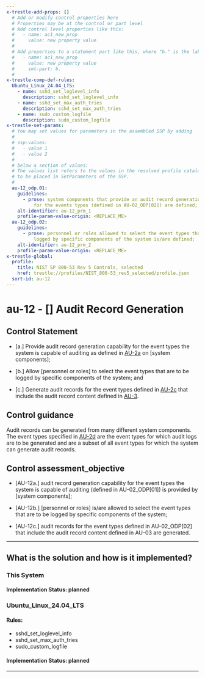 ```yaml
---
x-trestle-add-props: []
  # Add or modify control properties here
  # Properties may be at the control or part level
  # Add control level properties like this:
  #   - name: ac1_new_prop
  #     value: new property value
  #
  # Add properties to a statement part like this, where "b." is the label of the target statement part
  #   - name: ac1_new_prop
  #     value: new property value
  #     smt-part: b.
  #
x-trestle-comp-def-rules:
  Ubuntu_Linux_24.04_LTS:
    - name: sshd_set_loglevel_info
      description: sshd_set_loglevel_info
    - name: sshd_set_max_auth_tries
      description: sshd_set_max_auth_tries
    - name: sudo_custom_logfile
      description: sudo_custom_logfile
x-trestle-set-params:
  # You may set values for parameters in the assembled SSP by adding
  #
  # ssp-values:
  #   - value 1
  #   - value 2
  #
  # below a section of values:
  # The values list refers to the values in the resolved profile catalog, and the ssp-values represent new values
  # to be placed in SetParameters of the SSP.
  #
  au-12_odp.01:
    guidelines:
      - prose: system components that provide an audit record generation capability
          for the events types (defined in AU-02_ODP[02]) are defined;
    alt-identifier: au-12_prm_1
    profile-param-value-origin: <REPLACE_ME>
  au-12_odp.02:
    guidelines:
      - prose: personnel or roles allowed to select the event types that are to be
          logged by specific components of the system is/are defined;
    alt-identifier: au-12_prm_2
    profile-param-value-origin: <REPLACE_ME>
x-trestle-global:
  profile:
    title: NIST SP 800-53 Rev 5 Controls, selected
    href: trestle://profiles/NIST_800-53_rev5_selected/profile.json
  sort-id: au-12
---
```


# au-12 - \[\] Audit Record Generation

## Control Statement

- \[a.\] Provide audit record generation capability for the event types the system is capable of auditing as defined in [AU-2a](#au-2_smt.a) on [system components];

- \[b.\] Allow [personnel or roles] to select the event types that are to be logged by specific components of the system; and

- \[c.\] Generate audit records for the event types defined in [AU-2c](#au-2_smt.c) that include the audit record content defined in [AU-3](#au-3).

## Control guidance

Audit records can be generated from many different system components. The event types specified in [AU-2d](#au-2_smt.d) are the event types for which audit logs are to be generated and are a subset of all event types for which the system can generate audit records.

## Control assessment_objective

- \[AU-12a.\] audit record generation capability for the event types the system is capable of auditing (defined in AU-02_ODP[01]) is provided by [system components];

- \[AU-12b.\]  [personnel or roles] is/are allowed to select the event types that are to be logged by specific components of the system;

- \[AU-12c.\] audit records for the event types defined in AU-02_ODP[02] that include the audit record content defined in AU-03 are generated.

______________________________________________________________________

## What is the solution and how is it implemented?

<!-- For implementation status enter one of: implemented, partial, planned, alternative, not-applicable -->

<!-- Note that the list of rules under ### Rules: is read-only and changes will not be captured after assembly to JSON -->

### This System

<!-- Add implementation prose for the main This System component for control: au-12 -->

#### Implementation Status: planned

### Ubuntu_Linux_24.04_LTS

<!-- Add control implementation description here for control: au-12 -->

#### Rules:

  - sshd_set_loglevel_info
  - sshd_set_max_auth_tries
  - sudo_custom_logfile

#### Implementation Status: planned

______________________________________________________________________
